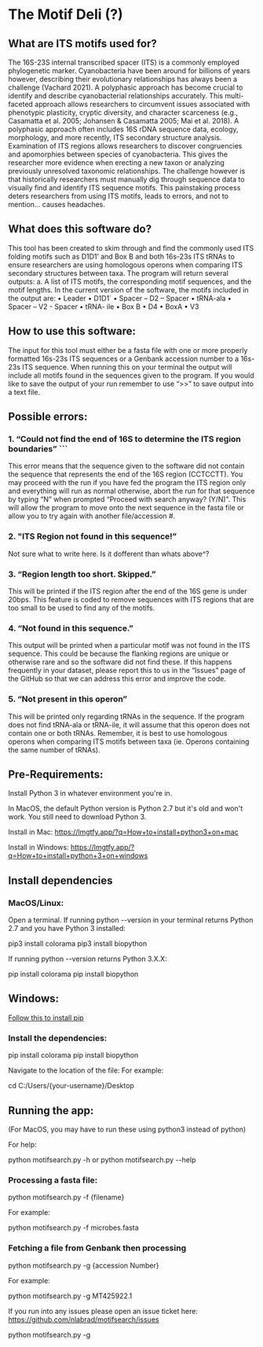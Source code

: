 # The Motif Deli (?)

## What are ITS motifs used for? 

The 16S-23S internal transcribed spacer (ITS) is a commonly employed phylogenetic marker. Cyanobacteria have been around for billions of years however, describing their evolutionary relationships has always been a challenge (Vachard 2021). A polyphasic approach has become crucial to identify and describe cyanobacterial relationships accurately. This multi-faceted approach allows researchers to circumvent issues associated with phenotypic plasticity, cryptic diversity, and character scarceness (e.g., Casamatta et al. 2005; Johansen & Casamatta 2005; Mai et al. 2018). A polyphasic approach often includes 16S rDNA sequence data, ecology, morphology, and more recently, ITS secondary structure analysis. Examination of ITS regions allows researchers to discover congruencies and apomorphies between species of cyanobacteria. This gives the researcher more evidence when erecting a new taxon or analyzing previously unresolved taxonomic relationships. The challenge however is that historically researchers must manually dig through sequence data to visually find and identify ITS sequence motifs. This painstaking process deters researchers from using ITS motifs, leads to errors, and not to mention… causes headaches.


## What does this software do?

This tool has been created to skim through and find the commonly used ITS folding motifs such as D1D1’ and Box B and both 16s-23s ITS tRNAs to ensure researchers are using homologous operons when comparing ITS secondary structures between taxa. The program will return several outputs: 
    a.	A list of ITS motifs, the corresponding motif sequences, and the motif lengths. In the current version of the software, the motifs included in            the output are:
                  •	Leader
                  •	D1D1`
                  •	Spacer – D2 – Spacer 
                  •	tRNA-ala
                  •	Spacer – V2 - Spacer
                  •	tRNA- ile 
                  •	Box B 
                  •	D4
                  •	BoxA 
                  •	V3 

## How to use this software: 
The input for this tool must either be a fasta file with one or more properly formatted 16s-23s ITS sequences or a Genbank accession number to a 16s-23s ITS sequence. When running this on your terminal the output will include all motifs found in the sequences given to the program. If you would like to save the output of your run remember to use “>>” to save output into a text file. 

## Possible errors: 

### 1. “Could not find the end of 16S to determine the ITS region boundaries”  ```
This error means that the sequence given to the software did not contain the sequence that represents the end of the 16S region (CCTCCTT). You        may proceed with the run if you have fed the program the ITS region only and everything will run as normal otherwise, abort the run for that            sequence by typing “N” when prompted “Proceed with search anyway? (Y/N)”. This will allow the program to move onto the next sequence in the fasta        file or allow you to try again with another file/accession #. 
      
### 2. "ITS Region not found in this sequence!”
Not sure what to write here. Is it dofferent than whats above^? 

### 3. “Region length too short. Skipped.”
This will be printed if the ITS region after the end of the 16S gene is under 20bps. This feature is coded to remove sequences with ITS              regions that are too small to be used to find any of the motifs. 

### 4. “Not found in this sequence.” 
This output will be printed when a particular motif was not found in the ITS sequence. This could be because the flanking regions are unique or      otherwise rare and so the software did not find these. If this happens frequently in your dataset, please report this to us in the “Issues” page        of the GitHub so that we can address this error and improve the code.

### 5. “Not present in this operon” 
This will be printed only regarding tRNAs in the sequence. If the program does not find tRNA-ala or tRNA-ile, it will assume that this operon        does not contain one or both tRNAs. Remember, it is best to use homologous operons when comparing ITS motifs between taxa (ie. Operons containing        the same number of tRNAs). 



## Pre-Requirements:

Install Python 3 in whatever environment you're in.

In MacOS, the default Python version is Python 2.7 but it's old and won't work. You still need to download Python 3.

Install in Mac: https://lmgtfy.app/?q=How+to+install+python3+on+mac

Install in Windows: https://lmgtfy.app/?q=How+to+install+python+3+on+windows

## Install dependencies

### MacOS/Linux:

Open a terminal.
If running python --version in your terminal returns Python 2.7 and you have Python 3 installed:

pip3 install colorama
pip3 install biopython

If running python --version returns Python 3.X.X:

pip install colorama
pip install biopython

## Windows:

[Follow this to install pip](https://www.liquidweb.com/kb/install-pip-windows/)

### Install the dependencies:

pip install colorama
pip install biopython

Navigate to the location of the file:
For example:

cd C:/Users/{your-username}/Desktop



## Running the app:
(For MacOS, you may have to run these using python3 instead of python)

For help:

python motifsearch.py -h or python motifsearch.py --help
### Processing a fasta file:

python motifsearch.py -f {filename}

For example:

python motifsearch.py -f microbes.fasta

### Fetching a file from Genbank then processing

python motifsearch.py -g {accession Number}

For example:

python motifsearch.py -g MT425922.1


If you run into any issues please open an issue ticket here: https://github.com/nlabrad/motifsearch/issues

python motifsearch.py -g


